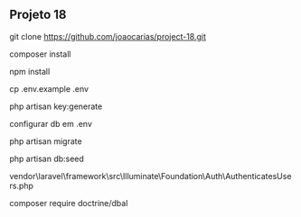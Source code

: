 ## Projeto 18

git clone https://github.com/joaocarias/project-18.git 

composer install

npm install

cp .env.example .env

php artisan key:generate

configurar db em .env

php artisan migrate

php artisan db:seed

vendor\laravel\framework\src\Illuminate\Foundation\Auth\AuthenticatesUsers.php

composer require doctrine/dbal
